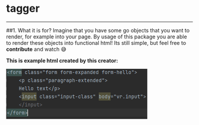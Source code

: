 # tagger
****
##1. What it is for?
Imagine that you have some go objects that you want to render, for example into your page. By usage of this package you
are able to render these objects into functional html! Its still simple, but feel free to **contribute** and watch 😅

**This is example html created by this creator:**

![img.png](img.png)
